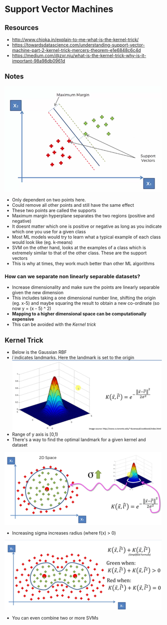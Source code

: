 # Support Vector Machines

## Resources
- http://www.chioka.in/explain-to-me-what-is-the-kernel-trick/
- https://towardsdatascience.com/understanding-support-vector-machine-part-2-kernel-trick-mercers-theorem-e1e6848c6c4d
- https://medium.com/@zxr.nju/what-is-the-kernel-trick-why-is-it-important-98a98db0961d

## Notes
![Support vectors](images/support-vectors.png "Support vectors")

- Only dependent on two points here.
- Could remove all other points and still have the same effect
- These two points are called the supports
- Maximum margin hyperplane separates the two regions (positive and negative)
- It doesnt matter which one is positive or negative as long as you indicate which one you use for a given class
- Most ML models would try to learn what a typical example of each class would look like (eg. k-means) 
- SVM on the other hand, looks at the examples of a class which is extremely similar to that of the other class. These are the support vectors
- This is why at times, they work much better than other ML algorithms

###  How can we separate non linearly separable datasets?
- Increase dimensionality and make sure the points are linearly separable given the new dimension
- This includes taking a one dimensional number line, shifting the origin (eg. x-5) and maybe squaring the result to obtain a new co-ordinate (so now y = (x - 5) ^ 2)
- **Mapping to a higher dimensional space can be computationally expensive**
- This can be avoided with the _Kernel trick_

## Kernel Trick
- Below is the Gaussian RBF
- _l_ indicates landmarks. Here the landmark is set to the origin 
![Gaussian RBF](images/gaussian-rbf.png "Gaussian RBF")
- Range of y axis is [0,1)
- There's a way to find the optimal landmark for a given kernel and dataset

![Effect of sigma](images/sigma.png "Increasing sigma increases radius (where f(x) > 0)")
- Increasing sigma increases radius (where f(x) > 0)

![More complex examples](images/complex-svm.png "You can even combine two or more SVMs")
- You can even combine two or more SVMs